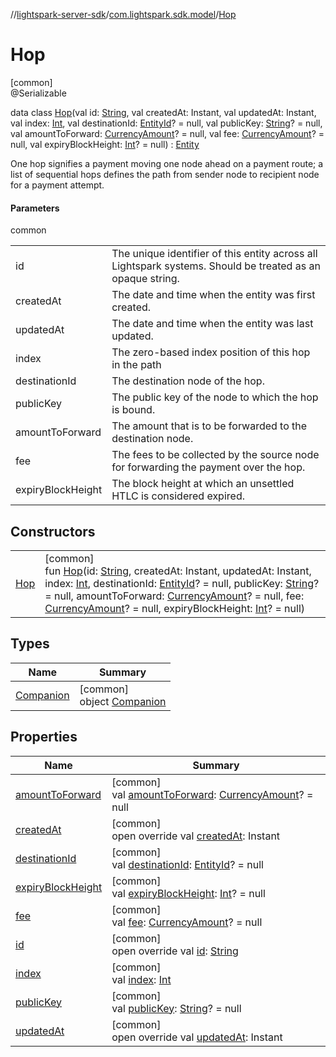 //[lightspark-server-sdk](../../../index.md)/[com.lightspark.sdk.model](../index.md)/[Hop](index.md)

# Hop

[common]\
@Serializable

data class [Hop](index.md)(val id: [String](https://kotlinlang.org/api/latest/jvm/stdlib/kotlin/-string/index.html), val createdAt: Instant, val updatedAt: Instant, val index: [Int](https://kotlinlang.org/api/latest/jvm/stdlib/kotlin/-int/index.html), val destinationId: [EntityId](../-entity-id/index.md)? = null, val publicKey: [String](https://kotlinlang.org/api/latest/jvm/stdlib/kotlin/-string/index.html)? = null, val amountToForward: [CurrencyAmount](../-currency-amount/index.md)? = null, val fee: [CurrencyAmount](../-currency-amount/index.md)? = null, val expiryBlockHeight: [Int](https://kotlinlang.org/api/latest/jvm/stdlib/kotlin/-int/index.html)? = null) : [Entity](../-entity/index.md)

One hop signifies a payment moving one node ahead on a payment route; a list of sequential hops defines the path from sender node to recipient node for a payment attempt.

#### Parameters

common

| | |
|---|---|
| id | The unique identifier of this entity across all Lightspark systems. Should be treated as an opaque string. |
| createdAt | The date and time when the entity was first created. |
| updatedAt | The date and time when the entity was last updated. |
| index | The zero-based index position of this hop in the path |
| destinationId | The destination node of the hop. |
| publicKey | The public key of the node to which the hop is bound. |
| amountToForward | The amount that is to be forwarded to the destination node. |
| fee | The fees to be collected by the source node for forwarding the payment over the hop. |
| expiryBlockHeight | The block height at which an unsettled HTLC is considered expired. |

## Constructors

| | |
|---|---|
| [Hop](-hop.md) | [common]<br>fun [Hop](-hop.md)(id: [String](https://kotlinlang.org/api/latest/jvm/stdlib/kotlin/-string/index.html), createdAt: Instant, updatedAt: Instant, index: [Int](https://kotlinlang.org/api/latest/jvm/stdlib/kotlin/-int/index.html), destinationId: [EntityId](../-entity-id/index.md)? = null, publicKey: [String](https://kotlinlang.org/api/latest/jvm/stdlib/kotlin/-string/index.html)? = null, amountToForward: [CurrencyAmount](../-currency-amount/index.md)? = null, fee: [CurrencyAmount](../-currency-amount/index.md)? = null, expiryBlockHeight: [Int](https://kotlinlang.org/api/latest/jvm/stdlib/kotlin/-int/index.html)? = null) |

## Types

| Name | Summary |
|---|---|
| [Companion](-companion/index.md) | [common]<br>object [Companion](-companion/index.md) |

## Properties

| Name | Summary |
|---|---|
| [amountToForward](amount-to-forward.md) | [common]<br>val [amountToForward](amount-to-forward.md): [CurrencyAmount](../-currency-amount/index.md)? = null |
| [createdAt](created-at.md) | [common]<br>open override val [createdAt](created-at.md): Instant |
| [destinationId](destination-id.md) | [common]<br>val [destinationId](destination-id.md): [EntityId](../-entity-id/index.md)? = null |
| [expiryBlockHeight](expiry-block-height.md) | [common]<br>val [expiryBlockHeight](expiry-block-height.md): [Int](https://kotlinlang.org/api/latest/jvm/stdlib/kotlin/-int/index.html)? = null |
| [fee](fee.md) | [common]<br>val [fee](fee.md): [CurrencyAmount](../-currency-amount/index.md)? = null |
| [id](id.md) | [common]<br>open override val [id](id.md): [String](https://kotlinlang.org/api/latest/jvm/stdlib/kotlin/-string/index.html) |
| [index](--index--.md) | [common]<br>val [index](--index--.md): [Int](https://kotlinlang.org/api/latest/jvm/stdlib/kotlin/-int/index.html) |
| [publicKey](public-key.md) | [common]<br>val [publicKey](public-key.md): [String](https://kotlinlang.org/api/latest/jvm/stdlib/kotlin/-string/index.html)? = null |
| [updatedAt](updated-at.md) | [common]<br>open override val [updatedAt](updated-at.md): Instant |
